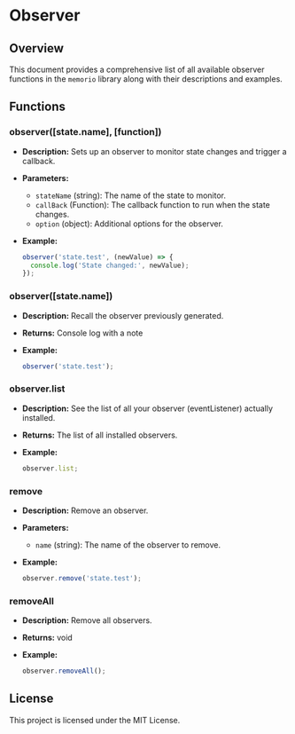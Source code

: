 # Observer

## Overview

This document provides a comprehensive list of all available observer functions in the `memorio` library along with their descriptions and examples.

## Functions

### observer([state.name], [function])

- **Description:** Sets up an observer to monitor state changes and trigger a callback.
- **Parameters:**
  - `stateName` (string): The name of the state to monitor.
  - `callBack` (Function): The callback function to run when the state changes.
  - `option` (object): Additional options for the observer.

- **Example:**

  ```javascript
  observer('state.test', (newValue) => {
    console.log('State changed:', newValue);
  });
  ```

### observer([state.name])

- **Description:** Recall the observer previously generated.
- **Returns:** Console log with a note

- **Example:**

  ```javascript
  observer('state.test');
  ```

### observer.list

- **Description:** See the list of all your observer (eventListener) actually installed.
- **Returns:** The list of all installed observers.

- **Example:**

  ```javascript
  observer.list;
  ```

### remove

- **Description:** Remove an observer.
- **Parameters:**
  - `name` (string): The name of the observer to remove.

- **Example:**

  ```javascript
  observer.remove('state.test');
  ```

### removeAll

- **Description:** Remove all observers.
- **Returns:** void

- **Example:**

  ```javascript
  observer.removeAll();
  ```

## License

This project is licensed under the MIT License.
